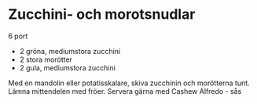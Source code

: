# Zucchini- och morotsnudlar

6 port

 - 2 gröna, mediumstora zucchini
 - 2 stora morötter
 - 2 gula, mediumstora zucchini

Med en mandolin eller potatisskalare, skiva zucchinin och morötterna tunt. Lämna mittendelen med fröer. Servera gärna med Cashew Alfredo - sås
